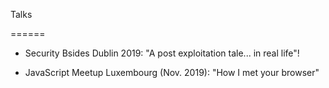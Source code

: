 Talks 

======

- Security Bsides Dublin 2019: "A post exploitation tale... in real life"!

- JavaScript Meetup Luxembourg (Nov. 2019): "How I met your browser"
